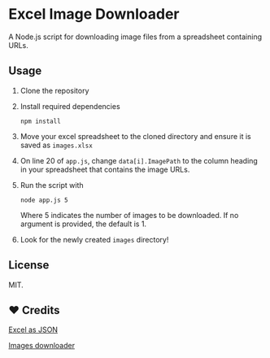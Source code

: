 # Excel Image Downloader

A Node.js script for downloading image files from a spreadsheet containing URLs.

## Usage

1. Clone the repository
2. Install required dependencies
    ```
    npm install
    ```
3. Move your excel spreadsheet to the cloned directory and ensure it is saved as `images.xlsx`
4. On line 20 of `app.js`, change `data[i].ImagePath` to the column heading in your spreadsheet that contains the image URLs.
5. Run the script with
    ```
    node app.js 5
    ```
    
    Where 5 indicates the number of images to be downloaded. If no argument is provided, the default is 1.

6. Look for the newly created `images` directory!

## License

MIT.

## :heart: Credits 

[Excel as JSON](https://github.com/stevetarver/excel-as-json)

[Images downloader](https://www.npmjs.com/package/images-downloader)